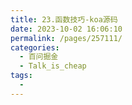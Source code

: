 ```yaml
---
title: 23.函数技巧-koa源码
date: 2023-10-02 16:06:10
permalink: /pages/257111/
categories:
  - 百问掘金
  - Talk_is_cheap
tags:
  -
---
```

